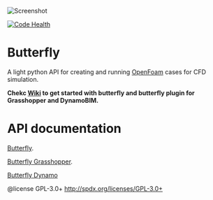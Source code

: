 ![Screenshot](https://github.com/ladybug-tools/butterfly/blob/master/etc/graphics/logo/butterfly_100px.png)

[![Code Health](https://landscape.io/github/ladybug-tools/butterfly/master/landscape.svg?style=flat)](https://landscape.io/github/ladybug-tools/butterfly/master)

Butterfly
========================================
A light python API for creating and running [OpenFoam](http://www.openfoam.org/) cases for CFD simulation.

**Chekc [Wiki](https://github.com/ladybug-tools/butterfly/wiki) to get started with butterfly and butterfly plugin for Grasshopper and DynamoBIM.**

API documentation
========================================
[Butterfly](http://ladybug-tools.github.io/butterfly/doc/butterfly).

[Butterfly Grasshopper](http://ladybug-tools.github.io/butterfly/doc/butterfly_grasshopper).

[Butterfly Dynamo](http://ladybug-tools.github.io/butterfly/doc/butterfly_dynamo/)

@license GPL-3.0+ <http://spdx.org/licenses/GPL-3.0+>
